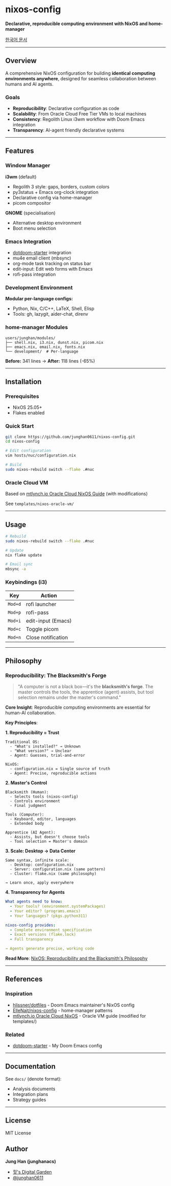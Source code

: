 # nixos-config

**Declarative, reproducible computing environment with NixOS and home-manager**

[한국어 문서](./README-KO.md)

---

## Overview

A comprehensive NixOS configuration for building **identical computing environments anywhere**, designed for seamless collaboration between humans and AI agents.

### Goals

- **Reproducibility**: Declarative configuration as code
- **Scalability**: From Oracle Cloud Free Tier VMs to local machines
- **Consistency**: Regolith Linux i3wm workflow with Doom Emacs integration
- **Transparency**: AI-agent friendly declarative systems

---

## Features

### Window Manager

**i3wm** (default)
- Regolith 3 style: gaps, borders, custom colors
- py3status + Emacs org-clock integration
- Declarative config via home-manager
- picom compositor

**GNOME** (specialisation)
- Alternative desktop environment
- Boot menu selection

### Emacs Integration

- [dotdoom-starter](https://github.com/junghan0611/dotdoom-starter) integration
- mu4e email client (mbsync)
- org-mode task tracking on status bar
- edit-input: Edit web forms with Emacs
- rofi-pass integration

### Development Environment

**Modular per-language configs:**
- Python, Nix, C/C++, LaTeX, Shell, Elisp
- Tools: gh, lazygit, aider-chat, direnv

### home-manager Modules

```
users/junghan/modules/
├── shell.nix, i3.nix, dunst.nix, picom.nix
├── emacs.nix, email.nix, fonts.nix
└── development/  # Per-language
```

**Before:** 341 lines → **After:** 118 lines (-65%)

---

## Installation

### Prerequisites

- NixOS 25.05+
- Flakes enabled

### Quick Start

```bash
git clone https://github.com/junghan0611/nixos-config.git
cd nixos-config

# Edit configuration
vim hosts/nuc/configuration.nix

# Build
sudo nixos-rebuild switch --flake .#nuc
```

### Oracle Cloud VM

Based on [mtlynch.io Oracle Cloud NixOS Guide](https://mtlynch.io/notes/nix-oracle-cloud/) (with modifications)

See `templates/nixos-oracle-vm/`

---

## Usage

```bash
# Rebuild
sudo nixos-rebuild switch --flake .#nuc

# Update
nix flake update

# Email sync
mbsync -a
```

### Keybindings (i3)

| Key | Action |
|-----|--------|
| `Mod+d` | rofi launcher |
| `Mod+p` | rofi-pass |
| `Mod+i` | edit-input (Emacs) |
| `Mod+c` | Toggle picom |
| `Mod+n` | Close notification |

---

## Philosophy

### Reproducibility: The Blacksmith's Forge

> "A computer is not a black box—it's the **blacksmith's forge**.
> The master controls the tools, the apprentice (agent) assists, but tool selection remains under the master's command."

**Core Insight**: Reproducible computing environments are essential for human-AI collaboration.

**Key Principles**:

**1. Reproducibility = Trust**
```
Traditional OS:
  - "What's installed?" → Unknown
  - "What version?" → Unclear
  - Agent: Guesses, trial-and-error

NixOS:
  - configuration.nix = Single source of truth
  - Agent: Precise, reproducible actions
```

**2. Master's Control**
```
Blacksmith (Human):
  - Selects tools (nixos-config)
  - Controls environment
  - Final judgment

Tools (Computer):
  - Keyboard, editor, languages
  - Extended body

Apprentice (AI Agent):
  - Assists, but doesn't choose tools
  - Tool selection = Master's domain
```

**3. Scale: Desktop → Data Center**
```
Same syntax, infinite scale:
  - Desktop: configuration.nix
  - Server: configuration.nix (same pattern)
  - Cluster: flake.nix (same philosophy)

→ Learn once, apply everywhere
```

**4. Transparency for Agents**
```yaml
What agents need to know:
  - Your tools? (environment.systemPackages)
  - Your editor? (programs.emacs)
  - Your languages? (pkgs.python311)

nixos-config provides:
  - Complete environment specification
  - Exact versions (flake.lock)
  - Full transparency

→ Agents generate precise, working code
```

**Read More**: [NixOS: Reproducibility and the Blacksmith's Philosophy](./docs/20251018T184200--nixos-재현성과-대장장이의-도구철학__nixos_philosophy_reproducibility_master.md)

---

## References

### Inspiration

- [hlissner/dotfiles](https://github.com/hlissner/dotfiles) - Doom Emacs maintainer's NixOS config
- [ElleNajt/nixos-config](https://github.com/ElleNajt/nixos-config) - home-manager patterns
- [mtlynch.io Oracle Cloud NixOS](https://mtlynch.io/notes/nix-oracle-cloud/) - Oracle VM guide (modified for templates/)

### Related

- [dotdoom-starter](https://github.com/junghan0611/dotdoom-starter) - My Doom Emacs config

---

## Documentation

See `docs/` (denote format):
- Analysis documents
- Integration plans
- Strategy guides

---

## License

MIT License

## Author

**Jung Han (junghanacs)**
- [힣's Digital Garden](https://notes.junghanacs.com)
- [@junghan0611](https://github.com/junghan0611)
